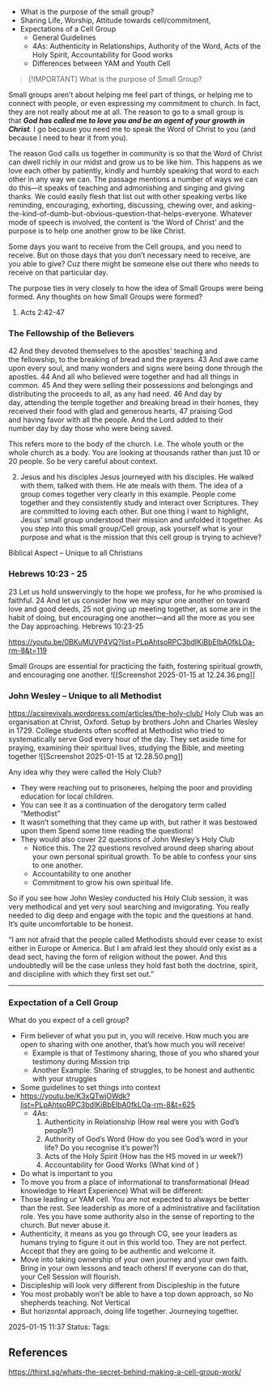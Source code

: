 

- What is the purpose of the small group?
- Sharing Life, Worship, Attitude towards cell/commitment, 
- Expectations of a Cell Group
	- General Guidelines
	- 4As: Authenticity in Relationships, Authority of the Word, Acts of the Holy Spirit, Accountability for Good works
	- Differences between YAM and Youth Cell


> [!IMPORTANT] What is the purpose of Small Group?

Small groups aren’t about helping me feel part of things, or helping me to connect with people, or even expressing my commitment to church. In fact, they are not really about me at all. The reason to go to a small group is that _**God has called me to love you and be an agent of your growth in Christ**._ I go because you need me to speak the Word of Christ to you (and because I need to hear it from you).

The reason God calls us together in community is so that the Word of Christ can dwell richly in our midst and grow us to be like him. This happens as we love each other by patiently, kindly and humbly speaking that word to each other in any way we can.
The passage mentions a number of ways we can do this—it speaks of teaching and admonishing and singing and giving thanks. We could easily flesh that list out with other speaking verbs like reminding, encouraging, exhorting, discussing, chewing over, and asking-the-kind-of-dumb-but-obvious-question-that-helps-everyone.
Whatever mode of speech is involved, the content is ‘the Word of Christ’ and the purpose is to help one another grow to be like Christ.

Some days you want to receive from the Cell groups, and you need to receive. But on those days that you don’t necessary need to receive, are you able to give? Cuz there might be someone else out there who needs to receive on that particular day. 


The purpose ties in very closely to how the idea of Small Groups were being formed. Any thoughts on how Small Groups were formed?
1. Acts 2:42-47
### The Fellowship of the Believers

42 And they devoted themselves to the apostles' teaching and the fellowship, to the breaking of bread and the prayers. 43 And awe came upon every soul, and many wonders and signs were being done through the apostles. 44 And all who believed were together and had all things in common. 45 And they were selling their possessions and belongings and distributing the proceeds to all, as any had need. 46 And day by day, attending the temple together and breaking bread in their homes, they received their food with glad and generous hearts, 47 praising God and having favor with all the people. And the Lord added to their number day by day those who were being saved.

This refers more to the body of the church. I.e. The whole youth or the whole church as a body. You are looking at thousands rather than just 10 or 20 people. So be very careful about context.

2. Jesus and his disciples
Jesus journeyed with his disciples. He walked with them, talked with them. He ate meals with them. 
The idea of a group comes together very clearly in this example. People come together and they consistently study and interact over Scriptures. They are committed to loving each other. But one thing I want to highlight, Jesus’ small group understood their mission and unfolded it together. As you step into this small group/Cell group, ask yourself what is your purpose and what is the mission that this cell group is trying to achieve?

Biblical Aspect – Unique to all Christians
### Hebrews 10:23 - 25
23 Let us hold unswervingly to the hope we profess, for he who promised is faithful. 24 And let us consider how we may spur one another on toward love and good deeds, 25 not giving up meeting together, as some are in the habit of doing, but encouraging one another—and all the more as you see the Day approaching.
Hebrews 10:23-25

https://youtu.be/0BKuMUVP4VQ?list=PLpAhtsoRPC3bdIKiBbEIbA0fkLOa-rm-8&t=119

Small Groups are essential for practicing the faith, fostering spiritual growth, and encouraging one another.
![[Screenshot 2025-01-15 at 12.24.36.png]]

### John Wesley – Unique to all Methodist
https://acsirevivals.wordpress.com/articles/the-holy-club/
Holy Club was an organisation at Christ, Oxford. Setup by brothers John and Charles Wesley in 1729. College students often scoffed at Methodist who tried to systematically serve God every hour of the day. They set aside time for praying, examining their spiritual lives, studying the Bible, and meeting together
![[Screenshot 2025-01-15 at 12.28.50.png]]

Any idea why they were called the Holy Club?
- They were reaching out to prisoneres, helping the poor and providing education for local children. 
- You can see it as a continuation of the derogatory term called “Methodist”
- It wasn’t something that they came up with, but rather it was bestowed upon them
Spend some time reading the questions!
- They would also cover 22 questions of John Wesley’s Holy Club
	- Notice this. The 22 questions revolved around deep sharing about your own personal spiritual growth. To be able to confess your sins to one another. 
	- Accountability to one another
	- Commitment to grow his own spiritual life.

So if you see how John Wesley conducted his Holy Club session, it was very methodical and yet very soul searching and invigorating. You really needed to dig deep and engage with the topic and the questions at hand. It’s quite uncomfortable to be honest.

“I am not afraid that the people called Methodists should ever cease to exist either in Europe or America. But I am afraid lest they should only exist as a dead sect, having the form of religion without the power. And this undoubtedly will be the case unless they hold fast both the doctrine, spirit, and discipline with which they first set out.”

---
### Expectation of a Cell Group
What do you expect of a cell group? 
- Firm believer of what you put in, you will receive. How much you are open to sharing with one another, that’s how much you will receive!
	- Example is that of Testimony sharing, those of you who shared your testimony during Mission trip
	- Another Example: Sharing of struggles, to be honest and authentic with your struggles
- Some guidelines to set things into context
- https://youtu.be/K3xQTwjOWdk?list=PLpAhtsoRPC3bdIKiBbEIbA0fkLOa-rm-8&t=625
	- 4As:
		1. Authenticity in Relationship (How real were you with God’s people?)
		2. Authority of God’s Word (How do you see God’s word in your life? Do you recognise it’s power?)
		3. Acts of the Holy Spirit (How has the HS moved in ur week?)
		4. Accountability for Good Works (What kind of  )
- Do what is important to you
- To move you from a place of informational to transformational (Head knowledge to Heart Experience)
What will be different:
- Those leading ur YAM cell. You are not expected to always be better than the rest. See leadership as more of a administrative and facilitation role. Yes you have some authority also in the sense of reporting to the church. But never abuse it.
- Authenticity, it means as you go through CG, see your leaders as humans trying to figure it out in this world too. They are not perfect. Accept that they are going to be authentic and welcome it. 
- Move into taking ownership of your own journey and your own faith. Bring in your own lessons and teach others! If everyone can do that, your Cell Session will flourish. 
- Discipleship will look very different from Discipleship in the future
- You most probably won’t be able to have a top down approach, so No shepherds teaching. Not Vertical 
- But horizontal approach, doing life together. Journeying together.


2025-01-15 11:37
Status: 
Tags:

## References
https://thirst.sg/whats-the-secret-behind-making-a-cell-group-work/



